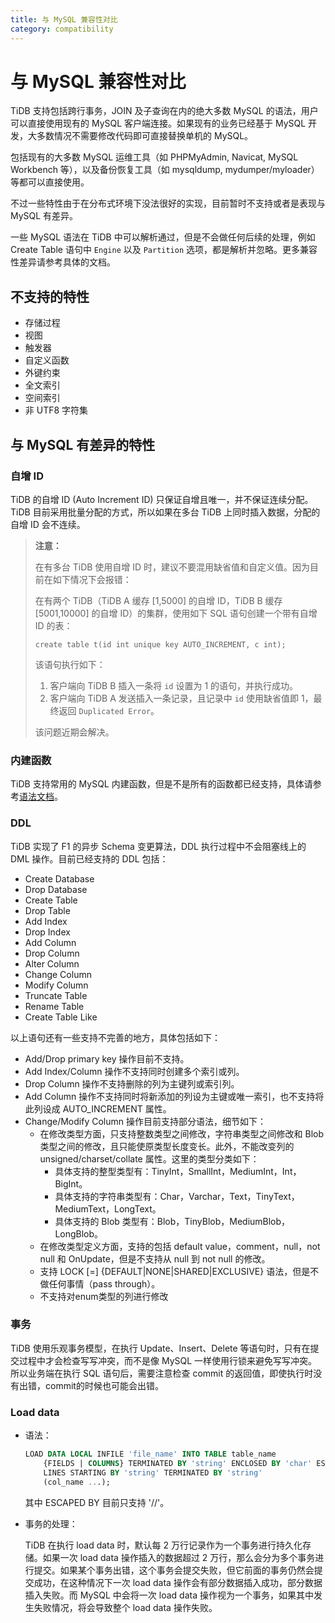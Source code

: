 ```yaml
---
title: 与 MySQL 兼容性对比
category: compatibility
---
```


# 与 MySQL 兼容性对比

TiDB 支持包括跨行事务，JOIN 及子查询在内的绝大多数 MySQL 的语法，用户可以直接使用现有的 MySQL 客户端连接。如果现有的业务已经基于 MySQL 开发，大多数情况不需要修改代码即可直接替换单机的 MySQL。

包括现有的大多数 MySQL 运维工具（如 PHPMyAdmin, Navicat, MySQL Workbench 等），以及备份恢复工具（如 mysqldump, mydumper/myloader）等都可以直接使用。

不过一些特性由于在分布式环境下没法很好的实现，目前暂时不支持或者是表现与 MySQL 有差异。

一些 MySQL 语法在 TiDB 中可以解析通过，但是不会做任何后续的处理，例如 Create Table 语句中 `Engine` 以及 `Partition` 选项，都是解析并忽略。更多兼容性差异请参考具体的文档。

## 不支持的特性

* 存储过程
* 视图
* 触发器
* 自定义函数
* 外键约束
* 全文索引
* 空间索引
* 非 UTF8 字符集

## 与 MySQL 有差异的特性

### 自增 ID

TiDB 的自增 ID (Auto Increment ID) 只保证自增且唯一，并不保证连续分配。TiDB 目前采用批量分配的方式，所以如果在多台 TiDB 上同时插入数据，分配的自增 ID 会不连续。

> **注意：**
>
> 在有多台 TiDB 使用自增 ID 时，建议不要混用缺省值和自定义值。因为目前在如下情况下会报错：
>
> 在有两个 TiDB（TiDB A 缓存 [1,5000] 的自增 ID，TiDB B 缓存 [5001,10000] 的自增 ID）的集群，使用如下 SQL 语句创建一个带有自增 ID 的表：
>
> ```
> create table t(id int unique key AUTO_INCREMENT, c int);
> ```
>
> 该语句执行如下：
>
> 1. 客户端向 TiDB B 插入一条将 `id` 设置为 1 的语句，并执行成功。
> 2. 客户端向 TiDB A 发送插入一条记录，且记录中 `id` 使用缺省值即 1，最终返回 `Duplicated Error`。
>
> 该问题近期会解决。

### 内建函数

TiDB 支持常用的 MySQL 内建函数，但是不是所有的函数都已经支持，具体请参考[语法文档](https://pingcap.github.io/sqlgram/#FunctionCallKeyword)。

### DDL

TiDB 实现了 F1 的异步 Schema 变更算法，DDL 执行过程中不会阻塞线上的 DML 操作。目前已经支持的 DDL 包括：

+ Create Database
+ Drop Database
+ Create Table
+ Drop Table
+ Add Index
+ Drop Index
+ Add Column
+ Drop Column
+ Alter Column
+ Change Column
+ Modify Column
+ Truncate Table
+ Rename Table
+ Create Table Like

以上语句还有一些支持不完善的地方，具体包括如下：

+ Add/Drop primary key 操作目前不支持。
+ Add Index/Column 操作不支持同时创建多个索引或列。
+ Drop Column 操作不支持删除的列为主键列或索引列。
+ Add Column 操作不支持同时将新添加的列设为主键或唯一索引，也不支持将此列设成 AUTO_INCREMENT 属性。
+ Change/Modify Column 操作目前支持部分语法，细节如下：
    - 在修改类型方面，只支持整数类型之间修改，字符串类型之间修改和 Blob 类型之间的修改，且只能使原类型长度变长。此外，不能改变列的 unsigned/charset/collate 属性。这里的类型分类如下：
        * 具体支持的整型类型有：TinyInt，SmallInt，MediumInt，Int，BigInt。
        * 具体支持的字符串类型有：Char，Varchar，Text，TinyText，MediumText，LongText。
        * 具体支持的 Blob 类型有：Blob，TinyBlob，MediumBlob，LongBlob。
    - 在修改类型定义方面，支持的包括 default value，comment，null，not null 和 OnUpdate，但是不支持从 null 到 not null 的修改。
    - 支持 LOCK [=] {DEFAULT|NONE|SHARED|EXCLUSIVE} 语法，但是不做任何事情（pass through）。
    - 不支持对enum类型的列进行修改

### 事务

TiDB 使用乐观事务模型，在执行 Update、Insert、Delete 等语句时，只有在提交过程中才会检查写写冲突，而不是像 MySQL 一样使用行锁来避免写写冲突。所以业务端在执行 SQL 语句后，需要注意检查 commit 的返回值，即使执行时没有出错，commit的时候也可能会出错。

### Load data

+ 语法：

    ```sql
    LOAD DATA LOCAL INFILE 'file_name' INTO TABLE table_name
        {FIELDS | COLUMNS} TERMINATED BY 'string' ENCLOSED BY 'char' ESCAPED BY 'char'
        LINES STARTING BY 'string' TERMINATED BY 'string'
        (col_name ...);
    ```

    其中 ESCAPED BY 目前只支持 '/\/\'。

+ 事务的处理：

    TiDB 在执行 load data 时，默认每 2 万行记录作为一个事务进行持久化存储。如果一次 load data 操作插入的数据超过 2 万行，那么会分为多个事务进行提交。如果某个事务出错，这个事务会提交失败，但它前面的事务仍然会提交成功，在这种情况下一次 load data 操作会有部分数据插入成功，部分数据插入失败。而 MySQL 中会将一次 load data 操作视为一个事务，如果其中发生失败情况，将会导致整个 load data 操作失败。
